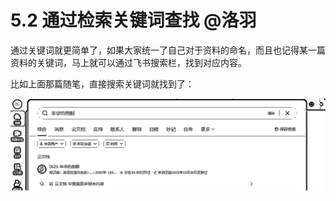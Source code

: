 # 5.2 通过检索关键词查找 @洛羽

通过关键词就更简单了，如果大家统一了自己对于资料的命名，而且也记得某一篇资料的关键词，马上就可以通过飞书搜索栏，找到对应内容。

比如上面那篇随笔，直接搜索关键词就找到了：

![](img/b01fcf6fd3e842e278b331a0f7cdc62b.png)